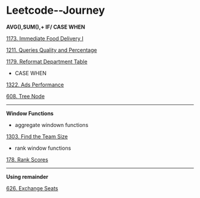 # Leetcode--Journey
**AVG(),SUM(),+ IF/ CASE WHEN**

[1173. Immediate Food Delivery I](https://github.com/Yingtong-Z/Leetcode--Journey/blob/140450c477cdaf4930d179fb7484b01c96fa971a/SQL/1173.%20Immediate%20Food%20Delivery%20I.md)

[1211. Queries Quality and Percentage](https://github.com/Yingtong-Z/Leetcode--Journey/blob/b12a8f654bf656194b6cd90b33bf3dd4f7c1dce8/SQL/1211.%20Queries%20Quality%20and%20Percentage.md)

[1179. Reformat Department Table](https://github.com/Yingtong-Z/Leetcode--Journey/blob/140450c477cdaf4930d179fb7484b01c96fa971a/SQL/1179.%20Reformat%20Department%20Table.md)

* CASE WHEN

[1322. Ads Performance](https://github.com/Yingtong-Z/Leetcode--Journey/blob/b2413b0eb8c5a78dc711fc5c83c09008246f8977/SQL/1322.%20Ads%20Performance.md)

[608. Tree Node](https://github.com/Yingtong-Z/Leetcode--Journey/blob/b1ede905cffaab311f28b5aa6456c63ac584e162/SQL_Medium/608.%20Tree%20Node.md)


-------

**Window Functions**

* aggregate windown functions

[1303. Find the Team Size](https://github.com/Yingtong-Z/Leetcode--Journey/blob/30335bc0de9737601033151fc74cd12f121b08fb/SQL/1303.%20Find%20the%20Team%20Size.md)

* rank window functions

[178. Rank Scores](https://github.com/Yingtong-Z/Leetcode--Journey/blob/d6620d2e00aac63fe680d0e186d725a365a78711/SQL_Medium/178.%20Rank%20Scores.md)

-------

**Using remainder**

[626. Exchange Seats](https://github.com/Yingtong-Z/Leetcode--Journey/blob/8bd8885c4b2be421325a8c31dd4fcc066569dc46/SQL_Medium/626.%20Exchange%20Seats.md)
